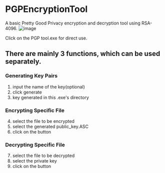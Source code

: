 # PGPEncryptionTool
A basic Pretty Good Privacy encryption and decryption tool using RSA-4096.
![image](https://github.com/Shao-Fu-Wang/PGPEncryptionTool/assets/45915603/dc51b4ac-3499-485d-aff2-10a1cc0a7dd8)

Click on the PGP tool.exe for direct use.

## There are mainly 3 functions, which can be used separately.

### Generating Key Pairs
1. input the name of the key(optional)
2. click generate
3. key generated in this .exe's directory

### Encrypting Specific File
4. select the file to be encrypted
5. select the generated public_key.ASC
6. click on the button

### Decrypting Specific File
7. select the file to be decrypted
8. select the private key
9. click on the button
